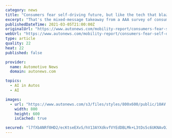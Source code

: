 ```yaml
---
category: news
title: "Consumers fear self-driving future, but like the tech that blazes the path"
excerpt: "That's the mixed-message takeaway from a AAA survey of consumers on their attitudes toward the influx of technology proliferating in today's vehicles and future ones. Only 14 percent of respondents told researchers from AAA,"
publishedDateTime: 2021-03-05T21:00:00Z
originalUrl: "https://www.autonews.com/mobility-report/consumers-fear-self-driving-future-tech-blazes-path"
webUrl: "https://www.autonews.com/mobility-report/consumers-fear-self-driving-future-tech-blazes-path"
type: article
quality: 22
heat: 22
published: false

provider:
  name: Automotive News
  domain: autonews.com

topics:
  - AI in Autos
  - AI

images:
  - url: "https://www.autonews.com/s3/files/styles/800x600/public/10AV.jpg"
    width: 800
    height: 600
    isCached: true

secured: "l7fXbANRf0HD2/ecKtseEXvS/hV13AYXdkvfVYEdDBLMk+L3tDs5c6UKNAvOJngpAuIfwjTyMJDqes3stap0RzI7U1a42tJiOZqsCDXuqCWotaSFHC8lou6m8+TTjodted3lOLGgrDMSA7rOWgbGVeS/+A8SKypwa7GLe7elFqn92NIh+5+cUPvIbFaeGtOjW9w/U7uSV2+6EZ4jpYUOD/kjbMVHgQ1SSpmtY+9KS1yYcRHe8uphYkviqGXHnMGqG9IMTRv/t+GWPRkVu5tRBmxqJrAQcwiuBQpHTW8cbtYjgydGTWyCOAlPkwCTMveLB2gzsrxYOm0E/Lk8mzpqShqmsL4bTZIuzpY4DqxKD7g=;tUb32xSnyf6HXCpN9VTvAw=="
---
```


